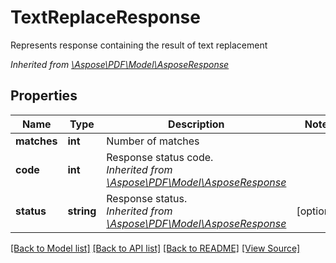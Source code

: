 ﻿# TextReplaceResponse
Represents response containing the result of text replacement

*Inherited from [\Aspose\PDF\Model\AsposeResponse](AsposeResponse.md)*
## Properties
Name | Type | Description | Notes
------------ | ------------- | ------------- | -------------
**matches** | **int** | Number of matches | 
**code** | **int** | Response status code.<br />*Inherited from [\Aspose\PDF\Model\AsposeResponse](AsposeResponse.md)* | 
**status** | **string** | Response status.<br />*Inherited from [\Aspose\PDF\Model\AsposeResponse](AsposeResponse.md)* | [optional]

[[Back to Model list]](../README.md#documentation-for-models) [[Back to API list]](../README.md#documentation-for-api-endpoints) [[Back to README]](../README.md) [[View Source]](../src/Aspose/PDF/Model/TextReplaceResponse.php)

